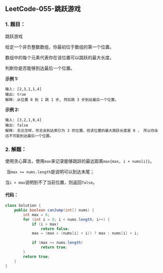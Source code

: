 ## LeetCode-055-跳跃游戏

### 1. 题目：

跳跃游戏

给定一个非负整数数组，你最初位于数组的第一个位置。

数组中的每个元素代表你在该位置可以跳跃的最大长度。

判断你是否能够到达最后一个位置。

**示例 1:**

```
输入: [2,3,1,1,4]
输出: true
解释: 从位置 0 到 1 跳 1 步, 然后跳 3 步到达最后一个位置。
```

**示例 2:**

```
输入: [3,2,1,0,4]
输出: false
解释: 无论怎样，你总会到达索引为 3 的位置。但该位置的最大跳跃长度是 0 ， 所以你永远不可能到达最后一个位置。
```

### 2. 解题：

​	使用贪心算法，使用`max`来记录能够跳跃的最远距离`max{max, i + nums[i]}`。

​	当`max >= nums.length`是说明可以到达末尾；

​	当`i > max`说明到不了当前位置，则返回`false`。

#### 	代码：

```java
class Solution {
    public boolean canJump(int[] nums) {
        int max = 0;
        for (int i = 0; i < nums.length; i++) {
            if (i > max) 
                return false;
            max = (max > (nums[i] + i)) ? max : nums[i] + i;
            
            if (max >= nums.length)
                return true;
        }
        return true;
    }
}
```

